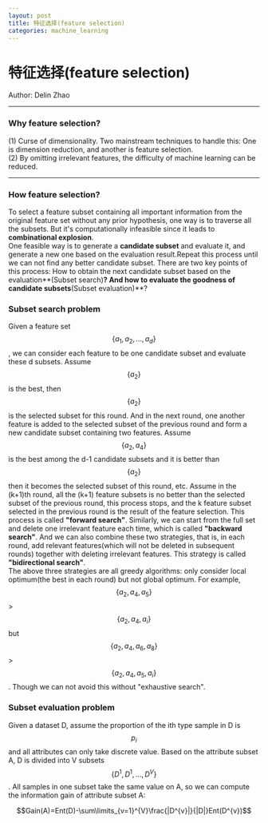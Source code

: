 ```yaml
---
layout: post
title: 特征选择(feature selection)
categories: machine_learning
---
```


# 特征选择(feature selection)

Author: Delin Zhao

---

### Why feature selection?

(1) Curse of dimensionality. Two mainstream techniques to handle this: One is dimension reduction, and another is feature selection.  
(2) By omitting irrelevant features, the difficulty of machine learning can be reduced.  

---

### How feature selection?
To select a feature subset containing all important information from the original feature set without any prior hypothesis, one way is to traverse all the subsets. But it's computationally infeasible since it leads to **combinational explosion**.  
One feasible way is to generate a **candidate subset** and evaluate it, and generate a new one based on the evaluation result.Repeat this process until we can not find any better candidate subset. There are two key points of this process: How to obtain the next candidate subset based on the evaluation**(Subset search)**? And how to evaluate the goodness of candidate subsets**(Subset evaluation)**?

### Subset search problem
Given a feature set $$\{a_{1},a_{2},...,a_{d}\}$$, we can consider each feature to be one candidate subset and evaluate these d subsets. Assume $$\{a_{2}\}$$ is the best, then $$\{a_{2}\}$$ is the selected subset for this round. And in the next round, one another feature is added to the selected subset of the previous round and form a new candidate subset containing two features. Assume $$\{a_{2},a_{4}\}$$ is the best among the d-1 candidate subsets and it is better than $$\{a_{2}\}$$ then it becomes the selected subset of this round, etc. Assume in the (k+1)th round, all the (k+1) feature subsets is no better than the selected subset of the previous round, this process stops, and the k feature subset selected in the previous round is the result of the feature selection. This process is called **"forward search"**. Similarly, we can start from the full set and delete one irrelevant feature each time, which is called **"backward search"**. And we can also combine these two strategies, that is, in each round, add relevant features(which will not be deleted in subsequent rounds) together with deleting irrelevant features. This strategy is called **"bidirectional search"**.  
The above three strategies are all greedy algorithms: only consider local optimum(the best in each round) but not global optimum. For example, $$\{a_{2},a_{4},a_{5}\}$$>$$\{a_{2},a_{4},a_{i}\}$$ but $$\{a_{2},a_{4},a_{6},a_{8}\}$$>$$\{a_{2},a_{4},a_{5},a_{i}\}$$. Though we can not avoid this without "exhaustive search".  

### Subset evaluation problem
Given a dataset D, assume the proportion of the ith type sample in D is $$p_{i}$$ and all attributes can only take discrete value. Based on the attribute subset A, D is divided into V subsets $$\{D^{1},D^{1},...,D^{V}\}$$. All samples in one subset take the same value on A, so we can compute the information gain of attribute subset A:

$$Gain(A)=Ent(D)-\sum\limits_{v=1}^{V}\frac{|D^{v}|}{|D|}Ent(D^{v})$$

